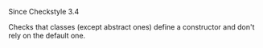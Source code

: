 Since Checkstyle 3.4

Checks that classes (except abstract ones) define a constructor and don't rely on the default one.